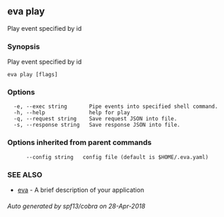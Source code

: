 ## eva play

Play event specified by id

### Synopsis

Play event specified by id

```
eva play [flags]
```

### Options

```
  -e, --exec string       Pipe events into specified shell command.
  -h, --help              help for play
  -q, --request string    Save request JSON into file.
  -s, --response string   Save response JSON into file.
```

### Options inherited from parent commands

```
      --config string   config file (default is $HOME/.eva.yaml)
```

### SEE ALSO

* [eva](eva.md)	 - A brief description of your application

###### Auto generated by spf13/cobra on 28-Apr-2018
